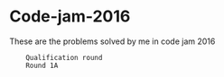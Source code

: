 # Code-jam-2016
These are the problems solved by me in code jam 2016

        Qualification round
        Round 1A
